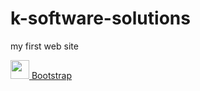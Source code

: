 # k-software-solutions
my first web site
<nav class="navbar navbar-light bg-light">
  <a class="navbar-brand" href="#">
    <img src="/docs/4.3/assets/brand/bootstrap-solid.svg" width="30" height="30" class="d-inline-block align-top" alt="">
    Bootstrap
  </a>
</nav>

